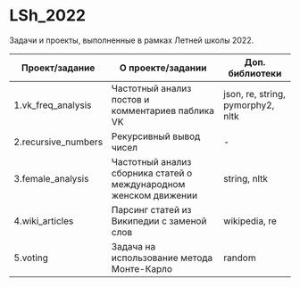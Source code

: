 # LSh_2022
Задачи и проекты, выполненные в рамках Летней школы 2022.

|  Проект/задание     |     О проекте/задании                                             | Доп. библиотеки                   |
| ------------------- |-------------------------------------------------------------------| ----------------------------------|
| 1.vk_freq_analysis  | Частотный анализ постов и комментариев паблика VK                 | json, re, string, pymorphy2, nltk |
| 2.recursive_numbers | Рекурсивный вывод чисел                                           | -                                 |
| 3.female_analysis   | Частотный анализ сборника статей о международном женском движении | string, nltk                      |
| 4.wiki_articles     | Парсинг статей из Википедии с заменой слов                        | wikipedia, re                     |
| 5.voting            | Задача на использование метода Монте-Карло                        | random                            |
